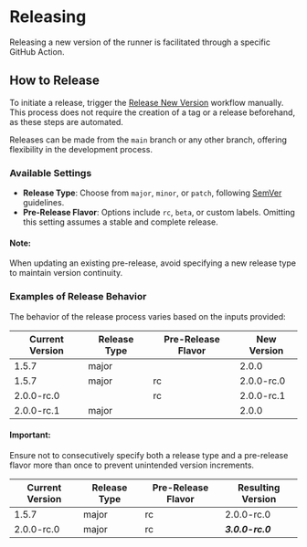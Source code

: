 # Releasing

Releasing a new version of the runner is facilitated through a specific GitHub Action.

## How to Release

To initiate a release, trigger the [Release New Version](../../actions/workflows/release.yml) workflow manually. This process does not require the creation of a tag or a release beforehand, as these steps are automated.

Releases can be made from the `main` branch or any other branch, offering flexibility in the development process.

### Available Settings
- **Release Type**: Choose from `major`, `minor`, or `patch`, following [SemVer](https://semver.org/) guidelines.
- **Pre-Release Flavor**: Options include `rc`, `beta`, or custom labels. Omitting this setting assumes a stable and complete release.

#### Note:
When updating an existing pre-release, avoid specifying a new release type to maintain version continuity.

### Examples of Release Behavior

The behavior of the release process varies based on the inputs provided:

| Current Version | Release Type | Pre-Release Flavor | New Version |
|-----------------|--------------|--------------------|-------------|
| 1.5.7           | major        |                    | 2.0.0       |
| 1.5.7           | major        | rc                 | 2.0.0-rc.0  |
| 2.0.0-rc.0      |              | rc                 | 2.0.0-rc.1  |
| 2.0.0-rc.1      | major        |                    | 2.0.0       |

#### Important:

Ensure not to consecutively specify both a release type and a pre-release flavor more than once to prevent unintended version increments.

| Current Version | Release Type | Pre-Release Flavor | Resulting Version |
|-----------------|--------------|--------------------|-------------------|
| 1.5.7           | major        | rc                 | 2.0.0-rc.0        |
| 2.0.0-rc.0      | major        | rc                 | ***3.0.0-rc.0***  |
